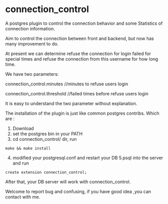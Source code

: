# connection_control
A postgres plugin to control the connection behavior  and some Statistics of connection information.

Aim to control the connection between front and backend, but now has many improvement to do.

At present we can determine refuse the connection for login failed for special times and refuse the
connection from this username for how long time.

We have two parameters:

connection_control.minutes  //minutes to refuse users login

connection_control.threshold //failed times before refuse users login

It is easy to understand the two parameter without explanation.

The installation of the  plugin is just like common postgres contribs. Which are :

1. Download 
2. set the postgres bin in your PATH
3. cd connection_control/ dir, run 
```
make && make install
```
4. modified your postgresql.conf and restart your DB
5.psql into the server and run 
```
create extension connection_control;
```
After that, your DB server will work with connection_control.

Welcome to report bug and confusing, if you have good idea ,you can contact with me.
